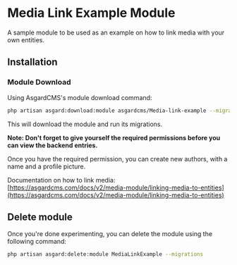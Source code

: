 # Media Link Example Module

A sample module to be used as an example on how to link media with your own entities.

## Installation

### Module Download

Using AsgardCMS's module download command:

``` bash
php artisan asgard:download:module asgardcms/Media-link-example --migrations
```

This will download the module and run its migrations.

**Note: Don't forget to give yourself the required permissions before you can view the backend entries.**

Once you have the required permission, you can create new authors, with a name and a profile picture.

Documentation on how to link media: [https://asgardcms.com/docs/v2/media-module/linking-media-to-entities](https://asgardcms.com/docs/v2/media-module/linking-media-to-entities)

## Delete module

Once you're done experimenting, you can delete the module using the following command:

``` bash
php artisan asgard:delete:module MediaLinkExample --migrations
```
